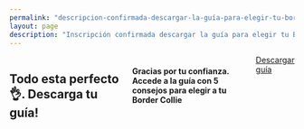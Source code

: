 ```yaml
---
permalink: "descripcion-confirmada-descargar-la-guía-para-elegir-tu-border-collie/"
layout: page
description: "Inscripción confirmada descargar la guía para elegir tu Border Collie"
---
```


<main>
  <div class="small-8 small-centered columns">
    <h2 class="text-center">Todo esta perfecto 👌. Descarga tu guía! </h2>
    <h4 class="text-center">Gracias por tu confianza.<br>
    Accede a la guía con 5 consejos para elegir a tu Border Collie</h4>
    <div class="row">
      <div class="small-12 columns">
        <div class="text-center">
          <a class="button" href="https://drive.google.com/file/d/0B21-lSqLmJfnNUg3dnJWN1N4c2c/view?usp=sharing">Descargar guía</a>
        </div>
      </div>
    </div>
  </div>
</main>
